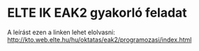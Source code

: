 # ELTE IK EAK2 gyakorló feladat
A leírást ezen a linken lehet elolvasni:
http://kto.web.elte.hu/hu/oktatas/eak2/programozasi/index.html
